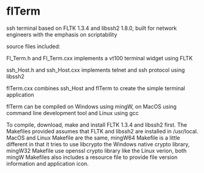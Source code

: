 # flTerm
ssh terminal based on FLTK 1.3.4 and libssh2 1.8.0, built for network engineers with the emphasis on scriptability

source files included:

  Fl_Term.h and Fl_Term.cxx implements a vt100 terminal widget using FLTK
  
  ssh_Host.h and ssh_Host.cxx implements telnet and ssh protocol using libssh2
  
  flTerm.cxx combines ssh_Host and flTerm to create the simple terminal application
  
flTerm can be compiled on Windows using mingW, on MacOS using command line development tool and Linux using gcc

To compile, download, make and install FLTK 1.3.4 and libssh2 first. The Makefiles provided assumes that FLTK and libssh2 are installed in /usr/local. MacOS and Linux Makefile are the same, mingW64 Makefile is a little different in that it tries to use libcrypto the Windows native crypto library, mingW32 Makefile use openssl crypto library like the Linux verion, both mingW Makefiles also includes a resource file to provide file version information and application icon.

